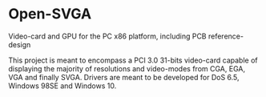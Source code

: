 # Open-SVGA
Video-card and GPU for the PC x86 platform, including PCB reference-design

This project is meant to encompass a PCI 3.0 31-bits video-card capable of displaying the majority of resolutions and video-modes from CGA, EGA, VGA and finally SVGA. Drivers are meant to be developed for DoS 6.5, Windows 98SE and Windows 10.
